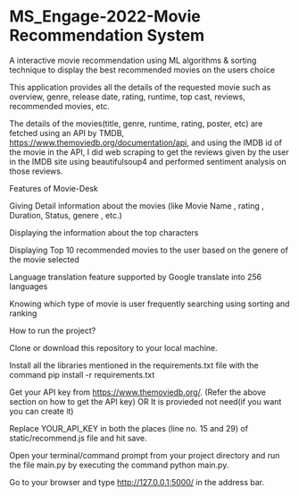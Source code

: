 # MS_Engage-2022-Movie Recommendation  System
A interactive movie recommendation using ML algorithms &amp; sorting technique to display the best recommended movies on the users choice

This application provides all the details of the requested movie such as overview, genre, release date, rating, runtime, top cast, reviews, recommended movies, etc.

The details of the movies(title, genre, runtime, rating, poster, etc) are fetched using an API by TMDB, https://www.themoviedb.org/documentation/api, and using the IMDB id of the movie in the API, I did web scraping to get the reviews given by the user in the IMDB site using beautifulsoup4 and performed sentiment analysis on those reviews.


Features of Movie-Desk 

Giving Detail information about the movies (like Movie Name , rating , Duration, Status, genere , etc.)


Displaying the information about the top characters


Displaying Top 10 recommended movies to the user based on the genere of the movie selected


Language translation feature supported by Google translate into 256 languages


Knowing which type of  movie is user frequently searching  using  sorting and ranking

How to run the project?


Clone or download this repository to your local machine.


Install all the libraries mentioned in the requirements.txt file with the command pip install -r requirements.txt


Get your API key from https://www.themoviedb.org/. (Refer the above section on how to get the API key) OR It is provieded not need(if you want you can create it)


Replace YOUR_API_KEY in both the places (line no. 15 and 29) of static/recommend.js file and hit save.


Open your terminal/command prompt from your project directory and run the file main.py by executing the command python main.py.


Go to your browser and type http://127.0.0.1:5000/ in the address bar.





